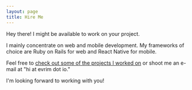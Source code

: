 ```yaml
---
layout: page
title: Hire Me
---
```


Hey there! I might be available to work on your project.

I mainly concentrate on web and mobile development. My frameworks of choice are Ruby on Rails for web and React Native for mobile.

Feel free to [check out some of the projects I worked on](/portfolio) or shoot me an e-mail at "hi at evrim dot io."

I'm looking forward to working with you!